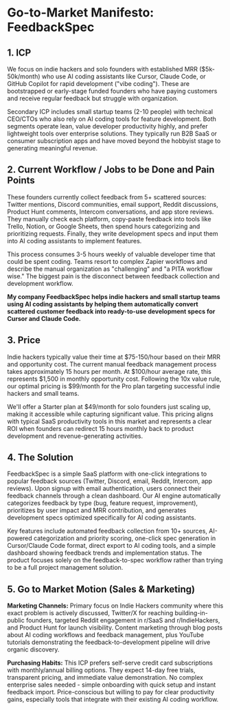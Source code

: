 # Go-to-Market Manifesto: FeedbackSpec

## 1. ICP

We focus on indie hackers and solo founders with established MRR ($5k-50k/month) who use AI coding assistants like Cursor, Claude Code, or GitHub Copilot for rapid development ("vibe coding"). These are bootstrapped or early-stage funded founders who have paying customers and receive regular feedback but struggle with organization.

Secondary ICP includes small startup teams (2-10 people) with technical CEO/CTOs who also rely on AI coding tools for feature development. Both segments operate lean, value developer productivity highly, and prefer lightweight tools over enterprise solutions. They typically run B2B SaaS or consumer subscription apps and have moved beyond the hobbyist stage to generating meaningful revenue.

## 2. Current Workflow / Jobs to be Done and Pain Points

These founders currently collect feedback from 5+ scattered sources: Twitter mentions, Discord communities, email support, Reddit discussions, Product Hunt comments, Intercom conversations, and app store reviews. They manually check each platform, copy-paste feedback into tools like Trello, Notion, or Google Sheets, then spend hours categorizing and prioritizing requests. Finally, they write development specs and input them into AI coding assistants to implement features.

This process consumes 3-5 hours weekly of valuable developer time that could be spent coding. Teams resort to complex Zapier workflows and describe the manual organization as "challenging" and "a PITA workflow wise." The biggest pain is the disconnect between feedback collection and development workflow.

**My company FeedbackSpec helps indie hackers and small startup teams using AI coding assistants by helping them automatically convert scattered customer feedback into ready-to-use development specs for Cursor and Claude Code.**

## 3. Price

Indie hackers typically value their time at $75-150/hour based on their MRR and opportunity cost. The current manual feedback management process takes approximately 15 hours per month. At $100/hour average rate, this represents $1,500 in monthly opportunity cost. Following the 10x value rule, our optimal pricing is $99/month for the Pro plan targeting successful indie hackers and small teams.

We'll offer a Starter plan at $49/month for solo founders just scaling up, making it accessible while capturing significant value. This pricing aligns with typical SaaS productivity tools in this market and represents a clear ROI when founders can redirect 15 hours monthly back to product development and revenue-generating activities.

## 4. The Solution

FeedbackSpec is a simple SaaS platform with one-click integrations to popular feedback sources (Twitter, Discord, email, Reddit, Intercom, app reviews). Upon signup with email authentication, users connect their feedback channels through a clean dashboard. Our AI engine automatically categorizes feedback by type (bug, feature request, improvement), prioritizes by user impact and MRR contribution, and generates development specs optimized specifically for AI coding assistants.

Key features include automated feedback collection from 10+ sources, AI-powered categorization and priority scoring, one-click spec generation in Cursor/Claude Code format, direct export to AI coding tools, and a simple dashboard showing feedback trends and implementation status. The product focuses solely on the feedback-to-spec workflow rather than trying to be a full project management solution.

## 5. Go to Market Motion (Sales & Marketing)

**Marketing Channels:** Primary focus on Indie Hackers community where this exact problem is actively discussed, Twitter/X for reaching building-in-public founders, targeted Reddit engagement in r/SaaS and r/IndieHackers, and Product Hunt for launch visibility. Content marketing through blog posts about AI coding workflows and feedback management, plus YouTube tutorials demonstrating the feedback-to-development pipeline will drive organic discovery.

**Purchasing Habits:** This ICP prefers self-serve credit card subscriptions with monthly/annual billing options. They expect 14-day free trials, transparent pricing, and immediate value demonstration. No complex enterprise sales needed - simple onboarding with quick setup and instant feedback import. Price-conscious but willing to pay for clear productivity gains, especially tools that integrate with their existing AI coding workflow.
